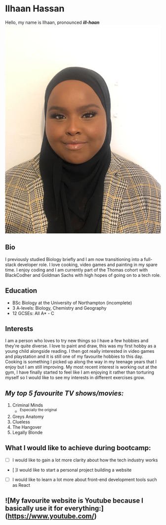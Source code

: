 # **Ilhaan Hassan**
Hello, my name is Ilhaan, pronounced ***ill-haan*** ![have a look at my avatar](https://github.com/black-codher-bootcamp-2022-thomas/unit-01-command-line-and-git-assessment-IlhaanHasssan/blob/main/image/avatar.jpeg)

## Bio
I previously studied Biology briefly and I am now transitioning into a full-stack developer role. I love cooking, video games and painting in my spare time. I enjoy coding and I am currently part of the Thomas cohort with BlackCodher and Goldman Sachs with high hopes of going on to a tech role.
## Education
- BSc Biology at the University of Northampton (incomplete)
- 3 A-levels: Biology, Chemistry and Geography
- 12 GCSEs: All A* - C
## Interests
I am a person who loves to try new things so I have a few hobbies and they're quite diverse. I love to paint and draw, this was my first hobby as a young child alongside reading. I then got really interested in video games and playstation and it is still one of my favourite hobbies to this day. Cooking is something I picked up along the way in my teenage years that I enjoy but I am still improving. My most recent interest is working out at the gym, I have finally started to feel like I am enjoying it rather than torturing myself so I would like to see my interests in different exercises grow.
## ***My top 5 favourite TV shows/movies:***
1. Criminal Minds
    - <sup>Especially the original</sup>
2. Greys Anatomy
3. Clueless
4. The Hangover
5. Legally Blonde

## What I would like to achieve during bootcamp:
- [ ] I would like to gain a lot more clarity about how the tech industry works 
- [ ]I would like to start a personal project building a website
- [ ] I would like to learn a lot more about front-end development tools such as React

## ![My favourite website is Youtube because I basically use it for everything:] (https://www.youtube.com/)